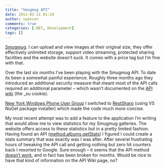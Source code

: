 ```yaml
---
title: "Smugmug API"
date: 2011-03-21 01:19
author: spencen
comments: true
categories: [.NET, Development]
tags: []
---
```


[Smugmug](http://www.smugmug.com). I can upload and view images at their original size, they offer effectively unlimited storage, support video streaming, protected sharing facilities and the website doesn’t suck. It comes with a price tag but I’m fine with that.
 

Over the last six months I’ve been playing with the Smugmug API. To date its been a somewhat painful experience. Roughly three months ago they introduced an additional security measure that meant most of the API calls required an additional parameter – which wasn’t documented on the [API wiki](http://wiki.smugmug.net/display/API/API+1.2.2) (the _su cookie).
 

[New York Windows Phone User Group](http://nypug.groups.live.com/) I switched to [RestSharp](http://restsharp.org/) (using VS NuGet package installer) which made the code much more concise.
 

My most recent attempt was to add a feature to the application I’m writing that would allow me to view statistics for my Smugmug galleries. The website offers access to these statistics but in a pretty limited fashion. Having found an API ([method.albums.getStats](http://wiki.smugmug.net/display/API/show+1.2.2?method=smugmug.albums.getStats)) I figured I could create a stats summary that was exactly was I was after. After several frustrating hours of tweaking the API call and getting nothing but zero hit counters back I resorted to Google. Sure enough – it seems that the API method [doesn’t work](http://www.dgrin.com/showthread.php?t=169830), and in fact has been broken for months. Would be nice to have that kind of information on the API Wiki page, no?


